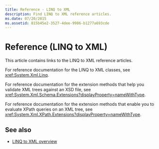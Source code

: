 ```yaml
---
title: Reference - LINQ to XML
description: Find LINQ to XML reference articles.
ms.date: 07/20/2015
ms.assetid: 815b45e2-3527-4dee-9986-b1277a693cde
---
```


# Reference (LINQ to XML)

This article contains links to the LINQ to XML reference articles.

For reference documentation for the LINQ to XML classes, see <xref:System.Xml.Linq>.

For reference documentation for the extension methods that help you validate XML trees against an XSD file, see <xref:System.Xml.Schema.Extensions?displayProperty=nameWithType>.

For reference documentation for the extension methods that enable you to evaluate XPath queries on an XML tree, see <xref:System.Xml.XPath.Extensions?displayProperty=nameWithType>.

## See also

- [LINQ to XML overview](linq-xml-overview.md)
